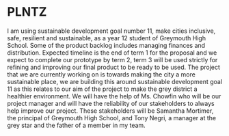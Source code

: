 # PLNTZ
I am using sustainable development goal number 11, make cities inclusive, safe, resilient and sustainable, as a year 12 student of Greymouth High School. Some of the product backlog includes managing finances and distribution. Expected timeline is the end of term 1 for the proposal and we expect to complete our prototype by term 2, term 3 will be used strictly for refining and improving our final product to be ready to be used. The project that we are currently working on is towards making the city a more sustainable place, we are building this around sustainable development goal 11 as this relates to our aim of the project to make the grey district a healthier environment. We will have the help of Ms. Chowfin who will be our project manager and will have the reliability of our stakeholders to always help improve our project. These stakeholders will be Samantha Mortimer, the principal of Greymouth High School, and Tony Negri, a manager at the grey star and the father of a member in my team. 
